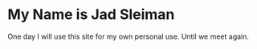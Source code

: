 # My Name is Jad Sleiman

One day I will use this site for my own personal use. Until we meet again.
